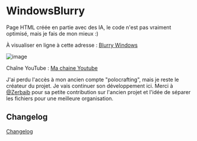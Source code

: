 # WindowsBlurry

Page HTML créée en partie avec des IA, le code n'est pas vraiment optimisé, mais je fais de mon mieux :)

À visualiser en ligne à cette adresse : [Blurry Windows](https://sites.google.com/view/polocrafting/blurry-windows)

![image](https://github.com/Polocrafting367/WindowsBlurry-1/blob/main/Images/Capture%20d'%C3%A9cran%202024-03-04%20212100.png?raw=true)


Chaîne YouTube : [Ma chaine Youtube](https://www.youtube.com/channel/UCTL3fXI8aZnYweRvys6m2bA)

J'ai perdu l'accès à mon ancien compte "polocrafting", mais je reste le créateur du projet. Je vais continuer son développement ici. Merci à [@Zerbaib](https://github.com/Zerbaib) pour sa petite contribution sur l'ancien projet et l'idée de séparer les fichiers pour une meilleure organisation.

## Changelog


[Changelog](changelog.txt)






